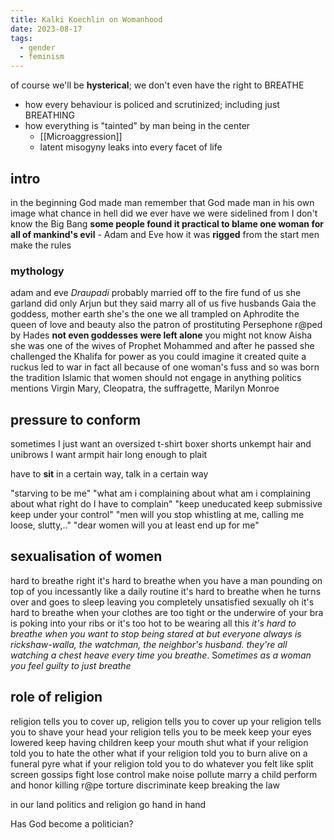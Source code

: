 ```yaml
---
title: Kalki Koechlin on Womanhood
date: 2023-08-17
tags:
  - gender
  - feminism
---
```

of course we'll be **hysterical**; we don't even have the right to BREATHE 

- how every behaviour is policed and scrutinized; including just BREATHING
- how everything is "tainted" by man being in the center 
	- [[Microaggression]]
	- latent misogyny
leaks into every facet of life 
## intro

in the beginning God made man remember that God made man in his own image
what chance in hell did we ever have we were sidelined from I don't know the Big Bang
**some people found it practical to blame one woman for all of mankind's evil** - Adam and Eve
how it was **rigged** from the start
men make the rules

### mythology
adam and eve
*Draupadi* probably married off to the fire fund of us she garland did only Arjun but they said marry all of us five husbands 
Gaia the goddess, mother earth she's the one we all trampled on 
Aphrodite the queen of love and beauty also the patron of prostituting 
Persephone r@ped by Hades 
**not even goddesses were left alone** 
you might not know Aisha she was one of the wives of Prophet Mohammed and after he passed she challenged the Khalifa for power as you could imagine it created quite a ruckus led to war in fact all because of one woman's fuss and so was born the tradition Islamic that women should not engage in anything politics 
mentions Virgin Mary, Cleopatra, the suffragette, Marilyn Monroe 

## pressure to conform
sometimes I just want an oversized t-shirt boxer shorts unkempt hair and unibrows I want armpit hair long enough to plait 

have to **sit** in a certain way, talk in a certain way

"starving to be me"
"what am i complaining about what am i complaining about what right do I have to complain"
"keep uneducated keep submissive keep under your control"
"men will you stop whistling at me, calling me loose, slutty,.."
"dear women will you at least end up for me"

## sexualisation of women
hard to breathe right 
it's hard to breathe when you have a man pounding on top of you incessantly like a daily routine it's hard to breathe when he turns over and goes to sleep leaving you completely unsatisfied sexually 
oh it's hard to breathe when your clothes are too tight or the underwire of your bra is poking into your ribs or it's too hot to be wearing all this *it's hard to breathe when you want to stop being stared at but everyone always is rickshaw-walla, the  watchman, the neighbor's husband. they're all watching a chest heave every time you breathe*. S*ometimes as a woman you feel guilty to just breathe*

## role of religion
religion tells you to cover up, 
religion tells you to cover up your religion tells you to shave your head your religion tells you to be meek keep your eyes lowered keep having children keep your mouth shut what if your religion told you to hate the other what if your religion told you to burn alive on a funeral pyre what if your religion told you to do whatever you felt like split screen gossips fight lose control make noise pollute marry a child perform and honor killing r@pe torture discriminate keep breaking the law

in our land politics and religion go hand in hand

Has God become a politician?